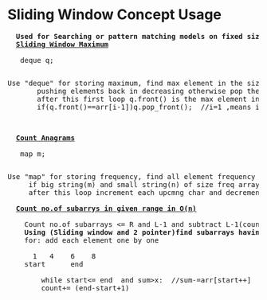 # Sliding Window Concept Usage
   <pre>
  <b>Used for Searching or pattern matching models on fixed size</b>
  <b><a href="https://github.com/teja963/DSA_All_Models/blob/master/Sliding%20Window/3_sliding_window_max.cpp">Sliding Window Maximum</a></b>
 
   deque q;
    <p>Use "deque" for storing maximum, find max element in the size k(first k elements) by
       pushing elements back in decreasing otherwise pop the elements
       after this first loop q.front() is the max element in first size k elements
       if(q.front()==arr[i-1])q.pop_front();  //i=1 ,means if 2nd size of k contains first element then pop it</p>
  
  <b><a href="https://github.com/teja963/DSA_All_Models/blob/master/Sliding%20Window/4_count_anagrams.cpp">Count Anagrams</a></b>

   map m; 
    <p>Use "map" for storing frequency, find all element frequency in the small string for comparing by each char
     if big string(m) and small string(n) of size freq array equal c++; //basic
     after this loop increment each upcmng char and decrement each outgng char and update freq 
     
  <b><a href="https://github.com/teja963/DSA_All_Models/blob/master/Sliding%20Window/6.%20count%20the%20no%20of%20subarrays%20in%20given%20range.cpp">Count no.of subarrys in given range in O(n)</a></b>
   
    Count no.of subarrays <= R and L-1 and subtract L-1(count) from R(count)  //logic
    <b>Using (Sliding window and 2 pointer)find subarrays having sum less than or equal to X(eg: 5)</b>
    for: add each element one by one
    
      1   4    6    8
    start      end
    
        while start<= end  and sum>x:  //sum-=arr[start++]
        count+= (end-start+1)
             
